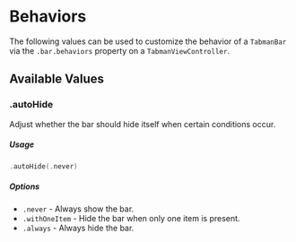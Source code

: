 # Behaviors

The following values can be used to customize the behavior of a `TabmanBar` via the `.bar.behaviors` property on a `TabmanViewController`.

## Available Values

### .autoHide
Adjust whether the bar should hide itself when certain conditions occur.

##### Usage
```swift
.autoHide(.never)
```

##### Options
- `.never` - Always show the bar.
- `.withOneItem` - Hide the bar when only one item is present.
- `.always` - Always hide the bar.
